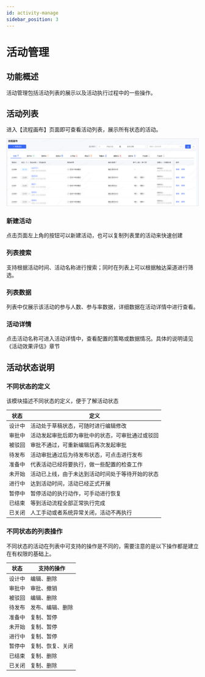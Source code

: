 ```yaml
---
id: activity-manage
sidebar_position: 3
---
```


# 活动管理

## 功能概述

活动管理包括活动列表的展示以及活动执行过程中的一些操作。

## 活动列表

进入【流程画布】页面即可查看活动列表，展示所有状态的活动。

![图 6](/img/ebe0796cff9136beab4d8a2a4ce5f5b6121a1fc521e0e16006174076d50d23c5.png)  

### 新建活动

点击页面左上角的按钮可以新建活动，也可以复制列表里的活动来快速创建

### 列表搜索

支持根据活动时间、活动名称进行搜索；同时在列表上可以根据触达渠道进行筛选。

### 列表数据

列表中仅展示该活动的参与人数、参与率数据，详细数据在活动详情中进行查看。

### 活动详情

点击活动名称可进入活动详情中，查看配置的策略或数据情况。具体的说明请见《活动效果评估》章节

## 活动状态说明

### 不同状态的定义

该模块描述不同状态的定义，便于了解活动状态

| 状态   | 定义                                             |
|--------|--------------------------------------------------|
| 设计中 | 活动处于草稿状态，可随时进行编辑修改             |
| 审批中 | 活动发起审批后即为审批中的状态，可审批通过或驳回 |
| 被驳回 | 审批不通过，可重新编辑后再次发起审批             |
| 待发布 | 活动审批通过后为待发布状态，可点击进行发布       |
| 准备中 | 代表活动已经将要执行，做一些配置的检查工作       |
| 未开始 | 活动已上线，由于未达到活动时间处于等待开始的状态 |
| 进行中 | 达到活动时间，活动已经正式开展                   |
| 暂停中 | 暂停活动的执行动作，可手动进行恢复               |
| 已结束 | 等到活动流程全部正常执行完成                     |
| 已关闭 | 人工手动或者系统异常关闭，活动不再执行           |

### 不同状态的列表操作

不同状态的活动在列表中可支持的操作是不同的，需要注意的是以下操作都是建立在有权限的基础上。

| 状态   | 支持的操作       |
|--------|------------------|
| 设计中 | 编辑、删除       |
| 审批中 | 审批、撤销       |
| 被驳回 | 编辑、删除       |
| 待发布 | 发布、编辑、删除 |
| 准备中 | 复制、暂停       |
| 未开始 | 复制、暂停       |
| 进行中 | 复制、暂停       |
| 暂停中 | 复制、恢复、关闭 |
| 已结束 | 复制、删除       |
| 已关闭 | 复制、删除       |
